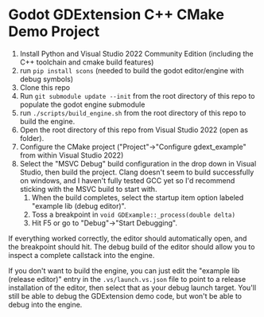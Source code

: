 # Godot GDExtension C++ CMake Demo Project

1. Install Python and Visual Studio 2022 Community Edition (including the C++ toolchain and cmake build features)
1. run `pip install scons` (needed to build the godot editor/engine with debug symbols)
1. Clone this repo
1. Run `git submodule update --init` from the root directory of this repo to populate the godot engine submodule
1. run `./scripts/build_engine.sh` from the root directory of this repo to build the engine.
1. Open the root directory of this repo from Visual Studio 2022 (open as folder).
1. Configure the CMake project ("Project"->"Configure gdext_example" from within Visual Studio 2022)
1. Select the "MSVC Debug" build configuration in the drop down in Visual Studio, then build the project. Clang doesn't seem to build successfully on windows, and I haven't fully tested GCC yet so I'd recommend sticking with the MSVC build to start with.
    1. When the build completes, select the startup item option labeled "example lib (debug editor)".
    1. Toss a breakpoint in `void GDExample::_process(double delta)`
    1. Hit F5 or go to "Debug"->"Start Debugging".

If everything worked correctly, the editor should automatically open, and the breakpoint should hit. The debug build of the editor should allow you to inspect a complete callstack into the engine.

If you don't want to build the engine, you can just edit the "example lib (release editor)" entry in the `.vs/launch.vs.json` file to point to a release installation of the editor, then select that as your debug launch target. You'll still be able to debug the GDExtension demo code, but won't be able to debug into the engine.
